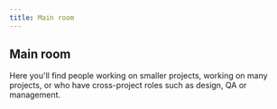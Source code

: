 ```yaml
---
title: Main room
---
```

## Main room
Here you'll find people working on smaller projects, working on many projects, or who have cross-project roles such as design, QA or management.
